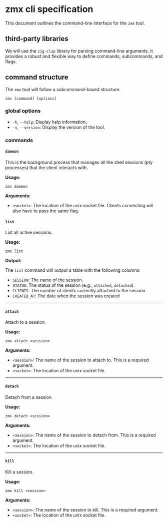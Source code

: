 # zmx cli specification

This document outlines the command-line interface for the `zmx` tool.

## third-party libraries

We will use the `zig-clap` library for parsing command-line arguments. It provides a robust and flexible way to define commands, subcommands, and flags.

## command structure

The `zmx` tool will follow a subcommand-based structure.

```
zmx [command] [options]
```

### global options

- `-h`, `--help`: Display help information.
- `-v`, `--version`: Display the version of the tool.

### commands

#### `daemon`

This is the background process that manages all the shell sessions (pty processes) that the client interacts with.

**Usage:**

```
zmx daemon
```

**Arguments:**

- `<socket>`: The location of the unix socket file. Clients connecting will also have to pass the same flag.

#### `list`

List all active sessions.

**Usage:**

```
zmx list
```

**Output:**

The `list` command will output a table with the following columns:

- `SESSION`: The name of the session.
- `STATUS`: The status of the session (e.g., `attached`, `detached`).
- `CLIENTS`: The number of clients currently attached to the session.
- `CREATED_AT`: The date when the session was created

______________________________________________________________________

#### `attach`

Attach to a session.

**Usage:**

```
zmx attach <session>
```

**Arguments:**

- `<session>`: The name of the session to attach to. This is a required argument.
- `<socket>`: The location of the unix socket file.

______________________________________________________________________

#### `detach`

Detach from a session.

**Usage:**

```
zmx detach <session>
```

**Arguments:**

- `<session>`: The name of the session to detach from. This is a required argument.
- `<socket>`: The location of the unix socket file.

______________________________________________________________________

#### `kill`

Kill a session.

**Usage:**

```
zmx kill <session>
```

**Arguments:**

- `<session>`: The name of the session to kill. This is a required argument.
- `<socket>`: The location of the unix socket file.
